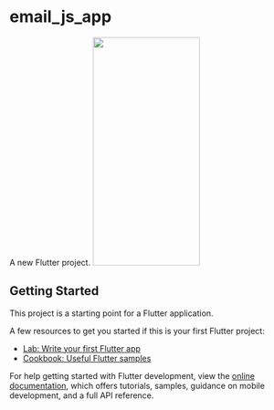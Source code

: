# email_js_app

A new Flutter project.
<img src="https://github.com/user-attachments/assets/004a7a0a-afce-4dd5-bbd0-b94b5fe6adda" width="187" height="400">
## Getting Started

This project is a starting point for a Flutter application.

A few resources to get you started if this is your first Flutter project:

- [Lab: Write your first Flutter app](https://docs.flutter.dev/get-started/codelab)
- [Cookbook: Useful Flutter samples](https://docs.flutter.dev/cookbook)

For help getting started with Flutter development, view the
[online documentation](https://docs.flutter.dev/), which offers tutorials,
samples, guidance on mobile development, and a full API reference.
